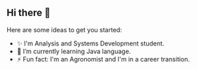 ## Hi there 👋

Here are some ideas to get you started:
- ✨ I'm Analysis and Systems Development student.
- 🌱 I’m currently learning Java language.
- ⚡ Fun fact: I'm an Agronomist and I'm in a career transition.

